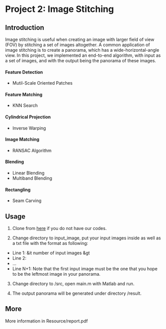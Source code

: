 # Project 2: Image Stitching

## Introduction
Image stitching is useful when creating an image with larger field of view (FOV) by stitching a set of images altogether. A common application of image stitching is to create a panorama, which has a wide-horizontal-angle view. In this project, we implemented an end-to-end algorithm, with input as a set of images, and with the output being the panorama of these images.

#### Feature Detection
- Mutil-Scale Oriented Patches 

#### Feature Matching 
- KNN Search

#### Cylindrical Projection
- Inverse Warping

#### Image Matching
- RANSAC Algorithm

#### Blending
- Linear Blending
- Multiband Blending

#### Rectangling
- Seam Carving

## Usage

1. Clone from [here](https://github.com/awinder0230/2017-Spring-Digital-Visual-Effect) if you do not have our codes.

2. Change directory to input_image, put your input images inside as well as a txt file with the format as following:
- Line 1: &it number of input images &gt
- Line 2: <file name of first input image> <space> <focal length of this input image>
- …
- Line N+1: <file name of Nth input image> <space> <focal length of this input image>
Note that the first input image must be the one that you hope to be the leftmost image in your panorama.

3. Change directory to /src, open main.m with Matlab and run.

4. The output panorama will be generated under directory /result.

## More
More information in Resource/report.pdf
